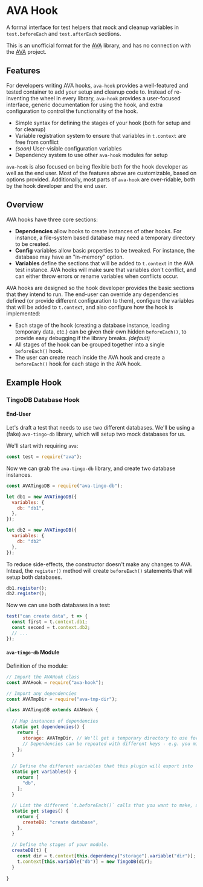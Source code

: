 # AVA Hook

A formal interface for test helpers that mock and cleanup variables in `test.beforeEach` and `test.afterEach` sections.

This is an unofficial format for the [AVA][] library, and has no connection with the [AVA][] project.

## Features

For developers writing AVA hooks, `ava-hook` provides a well-featured and tested container to add your setup and cleanup
code to.
Instead of re-inventing the wheel in every library, `ava-hook` provides a user-focused interface, generic documentation
for using the hook, and extra configuration to control the functionality of the hook.

- Simple syntax for defining the stages of your hook (both for setup and for cleanup)
- Variable registration system to ensure that variables in `t.context` are free from conflict
- *(soon)* User-visible configuration variables
- Dependency system to use other `ava-hook` modules for setup

`ava-hook` is also focused on being flexible both for the hook developer as well as the end user.
Most of the features above are customizable, based on options provided.
Additionally, most parts of `ava-hook` are over-ridable, both by the hook developer and the end user.

## Overview

AVA hooks have three core sections:

- **Dependencies** allow hooks to create instances of other hooks.  For instance, a file-system based database may need
  a temporary directory to be created.
- **Config** variables allow basic properties to be tweaked.  For instance, the database may have an "in-memory" option.
- **Variables** define the sections that will be added to `t.context` in the AVA test instance.
  AVA hooks will make sure that variables don't conflict, and can either throw errors or rename variables when conflicts
  occur.

AVA hooks are designed so the hook developer provides the basic sections that they intend to run.
The end-user can override any dependencies defined (or provide different configuration to them), configure the variables
that will be added to `t.context`, and also configure how the hook is implemented:

- Each stage of the hook (creating a database instance, loading temporary data, etc.) can be given their own hidden
  `beforeEach()`, to provide easy debugging if the library breaks.
  *(default)*
- All stages of the hook can be grouped together into a single `beforeEach()` hook.
- The user can create reach inside the AVA hook and create a `beforeEach()` hook for each stage in the AVA hook.

## Example Hook

### TingoDB Database Hook

#### End-User

Let's draft a test that needs to use two different databases.
We'll be using a (fake) `ava-tingo-db` library, which will setup two mock databases for us.

We'll start with requiring `ava`:

```js
const test = require("ava");
```

Now we can grab the `ava-tingo-db` library, and create two database instances.

```js
const AVATingoDB = require("ava-tingo-db");

let db1 = new AVATingoDB({
  variables: {
    db: "db1",
  },
});

let db2 = new AVATingoDB({
  variables: {
    db: "db2"
  },
});
```

To reduce side-effects, the constructor doesn't make any changes to AVA.
Intead, the `register()` method will create `beforeEach()` statements that will setup both databases.

```js
db1.register();
db2.register();
```

Now we can use both databases in a test:

```js
test("can create data", t => {
  const first = t.context.db1;
  const second = t.context.db2;
  // ...
});
```

#### `ava-tingo-db` Module

Definition of the module:

```js
// Import the AVAHook class
const AVAHook = require("ava-hook");

// Import any dependencies
const AVATmpDir = require("ava-tmp-dir");

class AVATingoDB extends AVAHook {
  
  // Map instances of dependencies
  static get dependencies() {
    return {
      storage: AVATmpDir, // We'll get a temporary directory to use for storing our TingoDB data
      // Dependencies can be repeated with different keys - e.g. you might need two different storage directories.
    };
  }
  
  // Define the different variables that this plugin will export into `t.context`
  static get variables() {
    return [
      "db",
    ];
  }
  
  // List the different `t.beforeEach()` calls that you want to make, and provide the method that should be called.
  static get stages() {
    return {
      createDB: "create database",
    },
  }
  
  // Define the stages of your module.
  createDB(t) {
    const dir = t.context[this.dependency("storage").variable("dir")];
    t.context[this.variable("db")] = new TingoDB(dir);
  }
  
}
```

[AVA]: https://github.com/avajs/ava
